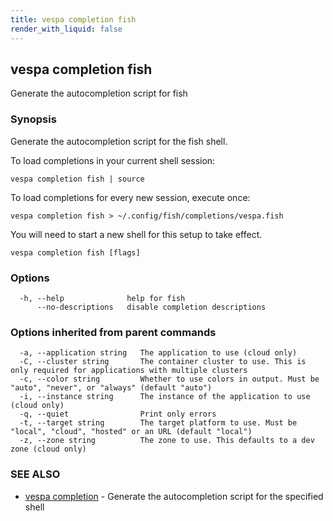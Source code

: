 ```yaml
---
title: vespa completion fish
render_with_liquid: false
---
```


## vespa completion fish

Generate the autocompletion script for fish

### Synopsis

Generate the autocompletion script for the fish shell.

To load completions in your current shell session:

	vespa completion fish | source

To load completions for every new session, execute once:

	vespa completion fish > ~/.config/fish/completions/vespa.fish

You will need to start a new shell for this setup to take effect.


```
vespa completion fish [flags]
```

### Options

```
  -h, --help              help for fish
      --no-descriptions   disable completion descriptions
```

### Options inherited from parent commands

```
  -a, --application string   The application to use (cloud only)
  -C, --cluster string       The container cluster to use. This is only required for applications with multiple clusters
  -c, --color string         Whether to use colors in output. Must be "auto", "never", or "always" (default "auto")
  -i, --instance string      The instance of the application to use (cloud only)
  -q, --quiet                Print only errors
  -t, --target string        The target platform to use. Must be "local", "cloud", "hosted" or an URL (default "local")
  -z, --zone string          The zone to use. This defaults to a dev zone (cloud only)
```

### SEE ALSO

* [vespa completion](vespa_completion.html)	 - Generate the autocompletion script for the specified shell

